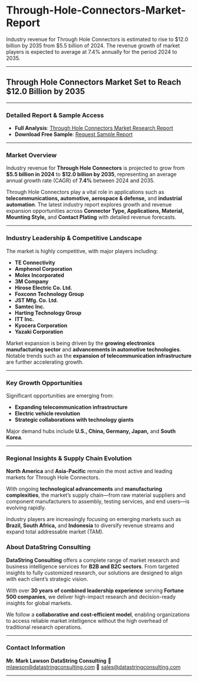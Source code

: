 # Through-Hole-Connectors-Market-Report

Industry revenue for Through Hole Connectors is estimated to rise to $12.0 billion by 2035 from $5.5 billion of 2024. The revenue growth of market players is expected to average at 7.4% annually for the period 2024 to 2035.

---

## Through Hole Connectors Market Set to Reach \$12.0 Billion by 2035

---

### Detailed Report & Sample Access

* **Full Analysis**: [Through Hole Connectors Market Research Report](https://datastringconsulting.com/industry-analysis/through-hole-connectors-market-research-report)
* **Download Free Sample**: [Request Sample Report](https://datastringconsulting.com/downloadsample/through-hole-connectors-market-research-report)

---

### Market Overview

Industry revenue for **Through Hole Connectors** is projected to grow from **\$5.5 billion in 2024** to **\$12.0 billion by 2035**, representing an average annual growth rate (CAGR) of **7.4%** between 2024 and 2035.

Through Hole Connectors play a vital role in applications such as **telecommunications, automotive, aerospace & defense,** and **industrial automation**. The latest industry report explores growth and revenue expansion opportunities across **Connector Type, Applications, Material, Mounting Style,** and **Contact Plating** with detailed revenue forecasts.

---

### Industry Leadership & Competitive Landscape

The market is highly competitive, with major players including:

* **TE Connectivity**
* **Amphenol Corporation**
* **Molex Incorporated**
* **3M Company**
* **Hirose Electric Co. Ltd.**
* **Foxconn Technology Group**
* **JST Mfg. Co. Ltd.**
* **Samtec Inc.**
* **Harting Technology Group**
* **ITT Inc.**
* **Kyocera Corporation**
* **Yazaki Corporation**

Market expansion is being driven by the **growing electronics manufacturing sector** and **advancements in automotive technologies**. Notable trends such as the **expansion of telecommunication infrastructure** are further accelerating growth.

---

### Key Growth Opportunities

Significant opportunities are emerging from:

* **Expanding telecommunication infrastructure**
* **Electric vehicle revolution**
* **Strategic collaborations with technology giants**

Major demand hubs include **U.S., China, Germany, Japan,** and **South Korea**.

---

### Regional Insights & Supply Chain Evolution

**North America** and **Asia-Pacific** remain the most active and leading markets for Through Hole Connectors.

With ongoing **technological advancements** and **manufacturing complexities**, the market’s supply chain—from raw material suppliers and component manufacturers to assembly, testing services, and end users—is evolving rapidly.

Industry players are increasingly focusing on emerging markets such as **Brazil, South Africa,** and **Indonesia** to diversify revenue streams and expand total addressable market (TAM).



### About DataString Consulting

**DataString Consulting** offers a complete range of market research and business intelligence services for **B2B and B2C sectors**. From targeted insights to fully customized research, our solutions are designed to align with each client’s strategic vision.

With over **30 years of combined leadership experience** serving **Fortune 500 companies**, we deliver high-impact research and decision-ready insights for global markets.

We follow a **collaborative and cost-efficient model**, enabling organizations to access reliable market intelligence without the high overhead of traditional research operations.

---

### Contact Information

**Mr. Mark Lawson**
**DataString Consulting**
📧 [mlawson@datastringconsulting.com](mailto:mlawson@datastringconsulting.com)
📧 [sales@datastringconsulting.com](mailto:sales@datastringconsulting.com)

---

